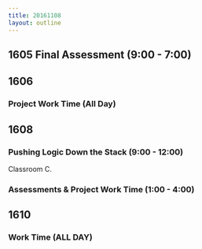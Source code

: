 ```yaml
---
title: 20161108
layout: outline
---
```


## 1605 Final Assessment (9:00 - 7:00)


## 1606

### Project Work Time (All Day)


## 1608

### Pushing Logic Down the Stack (9:00 - 12:00)

Classroom C.

### Assessments & Project Work Time (1:00 - 4:00)


## 1610

### Work Time (ALL DAY)


